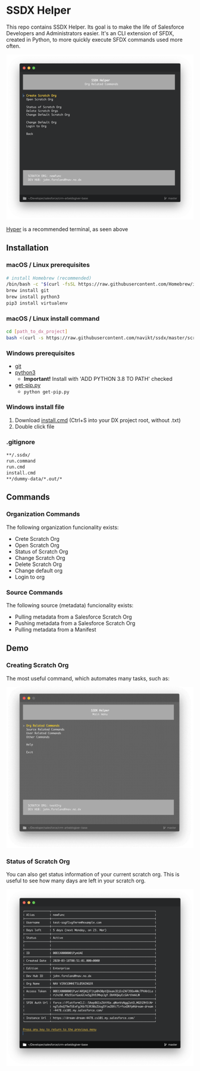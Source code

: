 # SSDX Helper

This repo contains SSDX Helper. Its goal is to make the life of Salesforce Developers and Administrators easier. It's an CLI extension of SFDX, created in Python, to more quickly execute SFDX commands used more often.

![Screenshot](/img/terminal.png)

[Hyper](https://hyper.is) is a recommended terminal, as seen above

## Installation

### macOS / Linux prerequisites

```bash
# install Homebrew (recommended)
/bin/bash -c "$(curl -fsSL https://raw.githubusercontent.com/Homebrew/install/master/install.sh)"
brew install git
brew install python3
pip3 install virtualenv
```

### macOS / Linux install command

```bash
cd [path_to_dx_project]
bash <(curl -s https://raw.githubusercontent.com/navikt/ssdx/master/scripts/install.sh)
```

### Windows prerequisites

* [git](https://git-scm.com/download/win)
* [python3](https://www.python.org/ftp/python/3.8.0/python-3.8.0.exe)
  * **Important!** Install with 'ADD PYTHON 3.8 TO PATH' checked
* [get-pip.py](https://bootstrap.pypa.io/get-pip.py)
  * ```python get-pip.py```

### Windows install file

1. Download 
[install.cmd](https://raw.githubusercontent.com/navikt/ssdx/master/scripts/install.cmd) (Ctrl+S into your DX project root, without .txt)
2. Double click file

### .gitignore

```text
**/.ssdx/
run.command
run.cmd
install.cmd
**/dummy-data/*.out/*
```

## Commands

### Organization Commands

The following organization funcionality exists:

* Crete Scratch Org
* Open Scratch Org
* Status of Scratch Org
* Change Scratch Org
* Delete Scratch Org
* Change default org
* Login to org

### Source Commands

The following source (metadata) funcionality exists:

* Pulling metadata from a Salesforce Scratch Org
* Pushing metadata from a Salesforce Scratch Org
* Pulling metadata from a Manifest

## Demo

### Creating Scratch Org

The most useful command, which automates many tasks, such as:

![Screenshot](/img/createScratchOrg.gif)

### Status of Scratch Org

You can also get status information of your current scratch org. This is useful to see how many days are left in your scratch org.

![Screenshot](/img/status.png)
